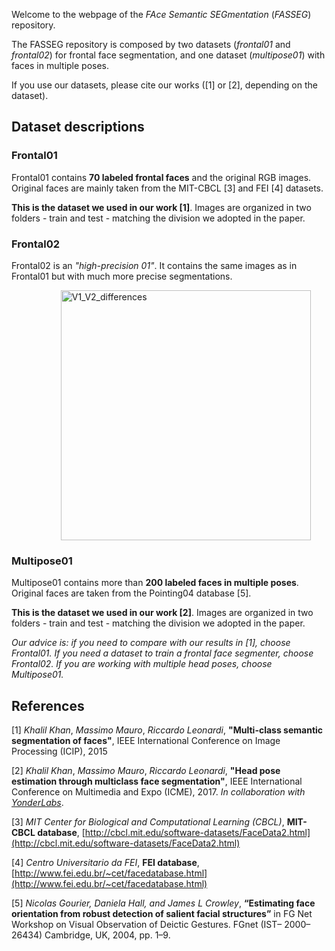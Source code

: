 Welcome to the webpage of the *FAce Semantic SEGmentation* (*FASSEG*) repository.

The FASSEG repository is composed by two datasets (*frontal01* and *frontal02*) for frontal face segmentation, and one dataset (*multipose01*) with faces in multiple poses.

If you use our datasets, please cite our works ([1] or [2], depending on the dataset).

## Dataset descriptions

### Frontal01

Frontal01 contains **70 labeled frontal faces** and the original RGB images. Original faces are mainly taken from the MIT-CBCL [3] and FEI [4] datasets. 

**This is the dataset we used in our work [1]**. Images are organized in two folders - train and test - matching the division we adopted in the paper.

### Frontal02

Frontal02 is an *"high-precision 01"*. It contains the same images as in Frontal01 but with much more precise segmentations.

<p> &nbsp; &nbsp; &nbsp; &nbsp; &nbsp; &nbsp; &nbsp; &nbsp; &nbsp; &nbsp; <img src="https://raw.githubusercontent.com/massimomauro/FASSEG-dataset/master/other/V1V2_diff.png" alt="V1_V2_differences" width="400" align="center"> </p>

### Multipose01
Multipose01 contains more than **200 labeled faces in multiple poses**. Original faces are taken from the Pointing04 database [5].

**This is the dataset we used in our work [2]**. Images are organized in two folders - train and test - matching the division we adopted in the paper.

*Our advice is: if you need to compare with our results in [1], choose Frontal01. If you need a dataset to train a frontal face segmenter, choose Frontal02. If you are working with multiple head poses, choose Multipose01.*


## References

[1] *Khalil Khan*, *Massimo Mauro*, *Riccardo Leonardi*, **"Multi-class semantic segmentation of faces"**, IEEE International Conference on Image Processing (ICIP), 2015

[2] *Khalil Khan*, *Massimo Mauro*, *Riccardo Leonardi*, **"Head pose estimation through multiclass face segmentation"**, IEEE International Conference on Multimedia and Expo (ICME), 2017. *In collaboration with [YonderLabs](http://www.yonderlabs.com)*.

[3] *MIT Center for Biological and Computational Learning (CBCL)*, **MIT-CBCL database**, [http://cbcl.mit.edu/software-datasets/FaceData2.html](http://cbcl.mit.edu/software-datasets/FaceData2.html)

[4] *Centro Universitario da FEI*, **FEI database**,
[http://www.fei.edu.br/~cet/facedatabase.html](http://www.fei.edu.br/~cet/facedatabase.html)

[5] *Nicolas Gourier, Daniela Hall, and James L Crowley*, **“Estimating face orientation from robust detection of salient facial structures”** in FG Net Workshop on Visual Observation of Deictic Gestures. FGnet (IST– 2000–26434) Cambridge, UK, 2004, pp. 1–9.

